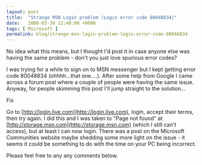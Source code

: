 ```yaml
---
layout: post
title:  "Strange MSN Login problem (Login error code 80048834)"
date:   2008-03-30 12:40:00 +0000
tags: [ Microsoft ]
permalink: blog/strange-msn-login-problem-login-error-code-80048834
---
```

No idea what this means, but I thought I'd post it in case anyone else was having the same problem - don't you just love spurious error codes?

I was trying for a while to sign on to MSN messenger but I kept getting error code 80048834 (ohhhh...that one....). After some help from Google I came across a forum post where a couple of people were having the same issue. Anyway, for people skimming this post I'll jump straight to the solution...

Fix

Go to [http://login.live.com](http://login.live.com), login, accept their terms, then try again. I did this and I was taken to "Page not found" at [http://storage.msn.com](http://storage.msn.com) (which I still can't access), but at least I can now login. There was a post on the Microsoft Communities website maybe shedding some more light on the issue - it seems it could be something to do with the time on your PC being incorrect.

Please feel free to any any comments below.